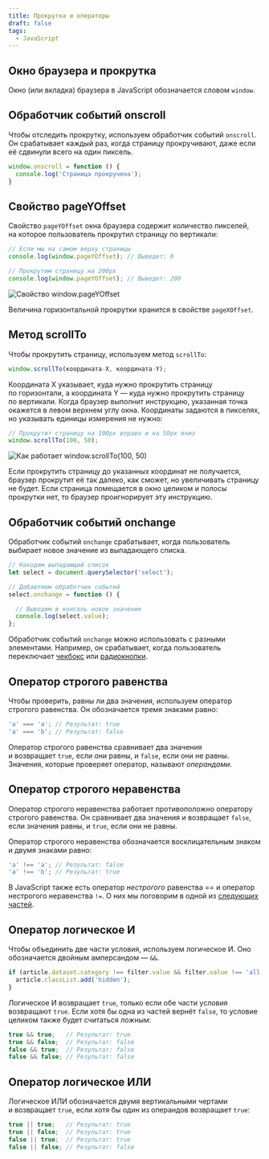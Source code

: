 ```yaml
---
title: Прокрутка и операторы
draft: false
tags:
  - JavaScript
---
```

## Окно браузера и прокрутка

Окно (или вкладка) браузера в JavaScript обозначается словом `window`.

## Обработчик событий onscroll

Чтобы отследить прокрутку, используем обработчик событий `onscroll`. Он срабатывает каждый раз, когда страницу прокручивают, даже если её сдвинули всего на один пиксель.

```js
window.onscroll = function () {
  console.log('Страница прокручена');
}
```

## Свойство pageYOffset

Свойство `pageYOffset` окна браузера содержит количество пикселей, на которое пользователь прокрутил страницу по вертикали:

```js
// Если мы на самом верху страницы
console.log(window.pageYOffset); // Выведет: 0

// Прокрутим страницу на 200px
console.log(window.pageYOffset); // Выведет: 200
```

![Свойство window.pageYOffset](https://htmlacademy.ru/assets/courses/351/img/scheme1.svg)

Величина горизонтальной прокрутки хранится в свойстве `pageXOffset`.

## Метод scrollTo

Чтобы прокрутить страницу, используем метод `scrollTo`:

```js
window.scrollTo(координата-Х, координата-Y);
```

Координата Х указывает, куда нужно прокрутить страницу по горизонтали, а координата Y — куда нужно прокрутить страницу по вертикали. Когда браузер выполнит инструкцию, указанная точка окажется в левом верхнем углу окна. Координаты задаются в пикселях, но указывать единицы измерения не нужно:

```js
// Прокрутит страницу на 100px вправо и на 50px вниз
window.scrollTo(100, 50);
```

![Как работает window.scrollTo(100, 50)](https://htmlacademy.ru/assets/courses/351/img/scheme2.svg)

Если прокрутить страницу до указанных координат не получается, браузер прокрутит её так далеко, как сможет, но увеличивать страницу не будет. Если страница помещается в окно целиком и полосы прокрутки нет, то браузер проигнорирует эту инструкцию.

## Обработчик событий onchange

Обработчик событий `onchange` срабатывает, когда пользователь выбирает новое значение из выпадающего списка.

```js
// Находим выпадающий список
let select = document.querySelector('select');

// Добавляем обработчик событий
select.onchange = function () {

  // Выводим в консоль новое значение
  console.log(select.value);
};
```

Обработчик событий `onchange` можно использовать с разными элементами. Например, он срабатывает, когда пользователь переключает [чекбокс](https://htmlacademy.ru/courses/46/run/10) или [радиокнопки](https://htmlacademy.ru/courses/46/run/12).

## Оператор строгого равенства

Чтобы проверить, равны ли два значения, используем оператор строгого равенства. Он обозначается тремя знаками равно:

```js
'a' === 'a'; // Результат: true
'a' === 'b'; // Результат: false
```

Оператор строгого равенства сравнивает два значения и возвращает `true`, если они равны, и `false`, если они не равны. Значения, которые проверяет оператор, называют _операндами_.

## Оператор строгого неравенства

Оператор строгого неравенства работает противоположно оператору строгого равенства. Он сравнивает два значения и возвращает `false`, если значения равны, и `true`, если они не равны.

Оператор строгого неравенства обозначается восклицательным знаком и двумя знаками равно:

```js
'a' !== 'a'; // Результат: false
'a' !== 'b'; // Результат: true
```

В JavaScript также есть оператор _нестрогого_ равенства == и оператор нестрогого неравенства `!=`. О них мы поговорим в одной из [следующих частей](https://htmlacademy.ru/courses/209/run/5).

## Оператор логическое И

Чтобы объединить две части условия, используем логическое И. Оно обозначается двойным амперсандом — `&&`.

```js
if (article.dataset.category !== filter.value && filter.value !== 'all') {
  article.classList.add('hidden');
}
```

Логическое И возвращает `true`, только если обе части условия возвращают `true`. Если хотя бы одна из частей вернёт `false`, то условие целиком также будет считаться ложным:

```js
true && true;   // Результат: true
true && false;  // Результат: false
false && true;  // Результат: false
false && false; // Результат: false
```

## Оператор логическое ИЛИ

Логическое ИЛИ обозначается двумя вертикальными чертами и возвращает `true`, если хотя бы один из операндов возвращает `true`:

```js
true || true;   // Результат: true
true || false;  // Результат: true
false || true;  // Результат: true
false || false; // Результат: false
```